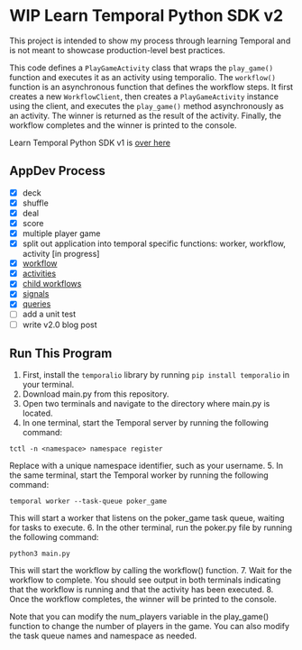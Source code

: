 # WIP Learn Temporal Python SDK v2
This project is intended to show my process through learning Temporal and is not meant to showcase production-level best practices.

This code defines a `PlayGameActivity` class that wraps the `play_game()` function and executes it as an activity using temporalio. The `workflow()` function is an asynchronous function that defines the workflow steps. It first creates a new `WorkflowClient`, then creates a `PlayGameActivity` instance using the client, and executes the `play_game()` method asynchronously as an activity. The winner is returned as the result of the activity. Finally, the workflow completes and the winner is printed to the console.

Learn Temporal Python SDK v1 is [over here](https://github.com/rainleander/learn-temporal-pythonSDK)

## AppDev Process
- [x] deck
- [x] shuffle
- [x] deal
- [x] score
- [x] multiple player game 
- [x] split out application into temporal specific functions: worker, workflow, activity [in progress]
- [x] [workflow](https://docs.temporal.io/application-development/foundations) 
- [x] [activities](https://docs.temporal.io/application-development/features) 
- [x] [child workflows](https://docs.temporal.io/workflows#child-workflow)
- [x] [signals](https://docs.temporal.io/concepts/what-is-a-signal/)
- [x] [queries](https://docs.temporal.io/concepts/what-is-a-query/) 
- [ ] add a unit test
- [ ] write v2.0 blog post

## Run This Program
1. First, install the `temporalio` library by running `pip install temporalio` in your terminal.
2. Download main.py from this repository.
3. Open two terminals and navigate to the directory where main.py is located.
4. In one terminal, start the Temporal server by running the following command:
```
tctl -n <namespace> namespace register
```
Replace <namespace> with a unique namespace identifier, such as your username.
5. In the same terminal, start the Temporal worker by running the following command:
```
temporal worker --task-queue poker_game
```
This will start a worker that listens on the poker_game task queue, waiting for tasks to execute.
6. In the other terminal, run the poker.py file by running the following command:
```
python3 main.py
```
This will start the workflow by calling the workflow() function.
7. Wait for the workflow to complete. You should see output in both terminals indicating that the workflow is running and that the activity has been executed.
8. Once the workflow completes, the winner will be printed to the console.

Note that you can modify the num_players variable in the play_game() function to change the number of players in the game. You can also modify the task queue names and namespace as needed.

